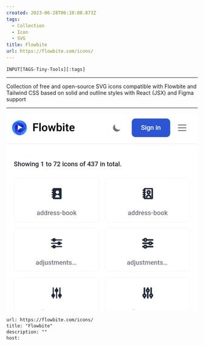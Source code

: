 ```yaml
---
created: 2023-06-28T06:18:08.873Z
tags: 
  - Collection
  - Icon
  - SVG
title: Flowbite
url: https://flowbite.com/icons/
---
```

```meta-bind
INPUT[TAGS-Tiny-Tools][:tags]
```

___
Collection of free and open-source SVG icons compatible with Flowbite and Tailwind CSS based on solid and outline styles with React (JSX) and Figma support
___

![](_attachments/flowbite.jpg)

```cardlink
url: https://flowbite.com/icons/
title: "Flowbite"
description: ""
host: 
```
